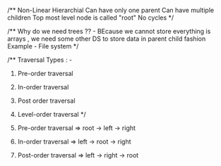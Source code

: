 /**
Non-Linear
Hierarchial
Can have only one parent 
Can have multiple children 
Top most level node is called "root"
No cycles
*/

/** 
 Why do we need trees ?? - BEcause we cannot store everything is arrays , we need some other DS to store data in parent child fashion
 Example - File system 
 */

/** 
 Traversal Types : - 
 1. Pre-order traversal
 2. In-order traversal
 3. Post order traversal 
 4. Level-order traversal
 */

1. Pre-order traversal => root -> left -> right
2. In-order traversal => left -> root -> right
3. Post-order traversal => left -> right -> root